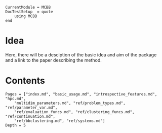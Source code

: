 ```@meta
CurrentModule = MCBB
DocTestSetup  = quote
    using MCBB
end
```
# Idea

Here, there will be a desciption of the basic idea and aim of the package and a link to the paper describing the method.

# Contents

```@contents
Pages = ["index.md", "basic_usage.md", "introspective_features.md", "hpc.md",
    "multidim_parameters.md", "ref/problem_types.md", "ref/parameter_var.md",
    "ref/evaluation_funcs.md", "ref/clustering_funcs.md", "ref/continuation.md",
    "ref/bbclustering.md", "ref/systems.md"]
Depth = 5
```
